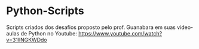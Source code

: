 # Python-Scripts

Scripts criados dos desafios proposto pelo prof. Guanabara em suas video-aulas de Python no Youtube: https://www.youtube.com/watch?v=31llNGKWDdo